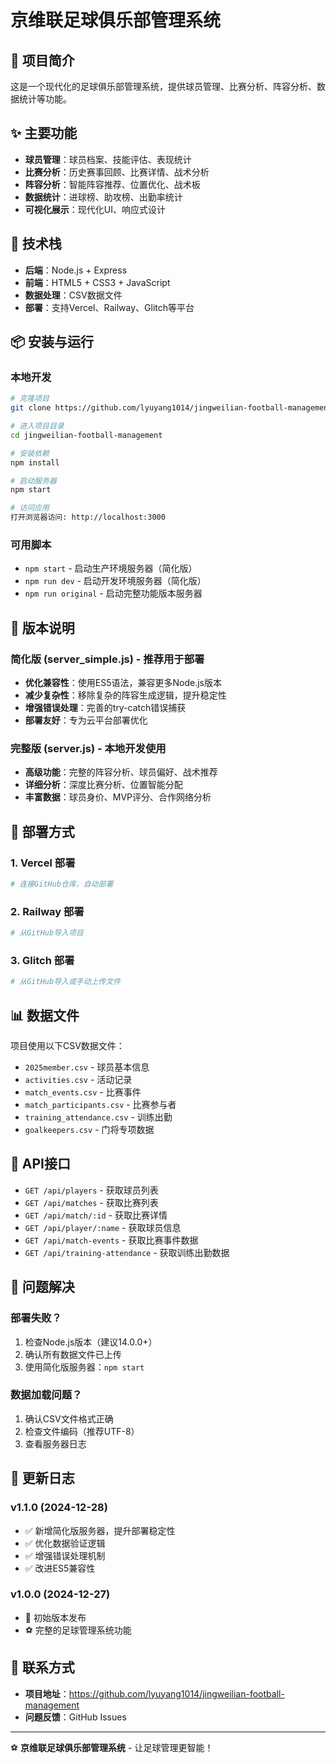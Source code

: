 # 京维联足球俱乐部管理系统

## 🚀 项目简介

这是一个现代化的足球俱乐部管理系统，提供球员管理、比赛分析、阵容分析、数据统计等功能。

## ✨ 主要功能

- **球员管理**：球员档案、技能评估、表现统计
- **比赛分析**：历史赛事回顾、比赛详情、战术分析
- **阵容分析**：智能阵容推荐、位置优化、战术板
- **数据统计**：进球榜、助攻榜、出勤率统计
- **可视化展示**：现代化UI、响应式设计

## 🔧 技术栈

- **后端**：Node.js + Express
- **前端**：HTML5 + CSS3 + JavaScript
- **数据处理**：CSV数据文件
- **部署**：支持Vercel、Railway、Glitch等平台

## 📦 安装与运行

### 本地开发

```bash
# 克隆项目
git clone https://github.com/lyuyang1014/jingweilian-football-management.git

# 进入项目目录
cd jingweilian-football-management

# 安装依赖
npm install

# 启动服务器
npm start

# 访问应用
打开浏览器访问: http://localhost:3000
```

### 可用脚本

- `npm start` - 启动生产环境服务器（简化版）
- `npm run dev` - 启动开发环境服务器（简化版）
- `npm run original` - 启动完整功能版本服务器

## 🌟 版本说明

### 简化版 (server_simple.js) - 推荐用于部署
- **优化兼容性**：使用ES5语法，兼容更多Node.js版本
- **减少复杂性**：移除复杂的阵容生成逻辑，提升稳定性
- **增强错误处理**：完善的try-catch错误捕获
- **部署友好**：专为云平台部署优化

### 完整版 (server.js) - 本地开发使用
- **高级功能**：完整的阵容分析、球员偏好、战术推荐
- **详细分析**：深度比赛分析、位置智能分配
- **丰富数据**：球员身价、MVP评分、合作网络分析

## 🚀 部署方式

### 1. Vercel 部署
```bash
# 连接GitHub仓库，自动部署
```

### 2. Railway 部署
```bash
# 从GitHub导入项目
```

### 3. Glitch 部署
```bash
# 从GitHub导入或手动上传文件
```

## 📊 数据文件

项目使用以下CSV数据文件：
- `2025member.csv` - 球员基本信息
- `activities.csv` - 活动记录
- `match_events.csv` - 比赛事件
- `match_participants.csv` - 比赛参与者
- `training_attendance.csv` - 训练出勤
- `goalkeepers.csv` - 门将专项数据

## 🎯 API接口

- `GET /api/players` - 获取球员列表
- `GET /api/matches` - 获取比赛列表
- `GET /api/match/:id` - 获取比赛详情
- `GET /api/player/:name` - 获取球员信息
- `GET /api/match-events` - 获取比赛事件数据
- `GET /api/training-attendance` - 获取训练出勤数据

## 🐛 问题解决

### 部署失败？
1. 检查Node.js版本（建议14.0.0+）
2. 确认所有数据文件已上传
3. 使用简化版服务器：`npm start`

### 数据加载问题？
1. 确认CSV文件格式正确
2. 检查文件编码（推荐UTF-8）
3. 查看服务器日志

## 📝 更新日志

### v1.1.0 (2024-12-28)
- ✅ 新增简化版服务器，提升部署稳定性
- ✅ 优化数据验证逻辑
- ✅ 增强错误处理机制
- ✅ 改进ES5兼容性

### v1.0.0 (2024-12-27)
- 🎉 初始版本发布
- ⚽ 完整的足球管理系统功能

## 📧 联系方式

- **项目地址**：https://github.com/lyuyang1014/jingweilian-football-management
- **问题反馈**：GitHub Issues

---

⚽ **京维联足球俱乐部管理系统** - 让足球管理更智能！ 